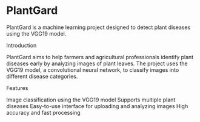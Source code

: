 # **PlantGard**

PlantGard is a machine learning project designed to detect plant diseases using the VGG19 model. 

Introduction

PlantGard aims to help farmers and agricultural professionals identify plant diseases early by analyzing images of plant leaves. The project uses the VGG19 model, a convolutional neural network, to classify images into different disease categories.

Features

Image classification using the VGG19 model
Supports multiple plant diseases
Easy-to-use interface for uploading and analyzing images
High accuracy and fast processing
